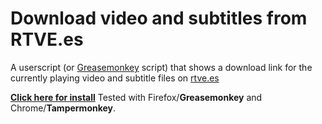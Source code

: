 # Download video and subtitles from RTVE.es
A userscript (or [Greasemonkey](https://addons.mozilla.org/en-US/firefox/addon/greasemonkey/) script) that shows a download link for the currently playing video and subtitle files on [rtve.es](http://rtve.es/playz/)

[**Click here for install**](https://openuserjs.org/install/cuzi/RTVE.es_Download_video_and_subtitles.user.js) 
Tested with Firefox/**Greasemonkey** and Chrome/**Tampermonkey**.
